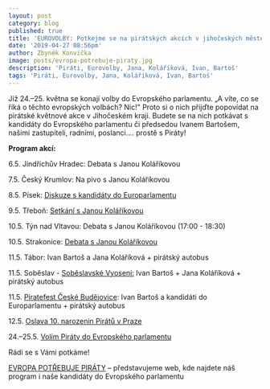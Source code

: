 ```yaml
---
layout: post
category: blog
published: true
title: 'EUROVOLBY: Potkejme se na pirátských akcích v jihočeských městech '
date: '2019-04-27 08:56pm'
author: Zbyněk Konvička
image: posts/evropa-potrebuje-piraty.jpg
description: 'Piráti, Eurovolby, Jana, Koláříková, Ivan, Bartoš'
tags: 'Piráti, Eurovolby, Jana, Koláříková, Ivan, Bartoš'
---
```

Již 24.–25. května se konají volby do Evropského parlamentu. „A víte, co se říká o těchto evropských volbách? Nic!" Proto si o nich přijďte popovídat na pirátské květnové akce v Jihočeském kraji. Budete se na nich potkávat s kandidáty do Evropského parlamentu či předsedou Ivanem Bartošem, našimi zastupiteli, radními, poslanci.... prostě s Piráty!

**Program akcí:**

6.5. Jindřichův Hradec: Debata s Janou Koláříkovou

7.5. Český Krumlov: Na pivo s Janou Koláříkovou

8.5. Písek: [Diskuze s kandidáty do Europarlamentu](https://www.facebook.com/events/415512442610782/)

9.5. Třeboň: [Setkání s Janou Koláříkovou](https://www.facebook.com/events/409540163210707/)

10.5. Týn nad Vltavou: Debata s Janou Koláříkovou (17:00 - 18:30) 

10.5. Strakonice: [Debata s Janou Koláříkovou](https://www.facebook.com/events/387393678524710/) 

11.5. Tábor: Ivan Bartoš a Jana Koláříková + pirátský autobus

11.5. Soběslav - [Soběslavské Vyosení:](https://www.facebook.com/events/387380632116216/) Ivan Bartoš + Jana Koláříková + pirátský autobus 

11.5. [Piratefest České Budějovice](https://www.facebook.com/events/377225779794824/): Ivan Bartoš a kandidáti do Europarlamentu + pirátský autobus 

12.5. [Oslava 10. narozenin Pirátů v Praze](https://www.facebook.com/events/1073277869533670/)

24.–25.5. [Volím Piráty do Evropského parlamentu](https://www.facebook.com/events/383658125784369/)



Rádi se s Vámi potkáme!

[EVROPA POTŘEBUJE PIRÁTY](https://evropapotrebuje.cz) – představujeme web, kde najdete náš program i naše kandidáty do Evropského parlamentu
